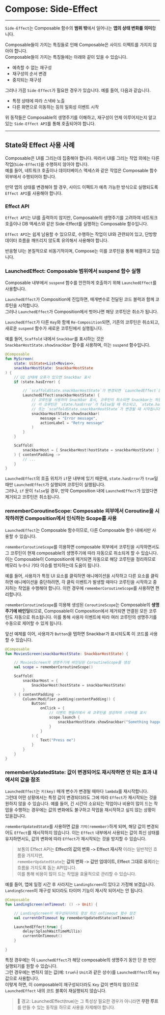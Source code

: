 # Compose: Side-Effect

---

`Side-Effect`는 Composable 함수의 **범위 밖**에서 일어나는 **앱의 상태 변화를 의미**합니다.

Composable들이 가지는 특징들로 인해 Composable은 사이드 이펙트를 가지지 않아야 합니다.  
Composable들이 가지는 특징들에는 아래와 같이 있을 수 있습니다. 
- 예측할 수 없는 재구성
- 재구성의 순서 변경
- 중지되는 재구성

그러나 가끔 `Side-Effect`가 필요한 경우가 있습니다. 예를 들어, 다음과 같습니다. 
- 특정 상태에 따라 스낵바 노출
- 다른 화면으로 이동하는 등의 일회성 이벤트 시작

위 동작들은 Composable의 생명주기를 이해하고, 재구성이 언제 이루어지는지 알고 있는 `Side-Effect API`를 통해 호출되어야 합니다.

---

## State와 Effect 사용 사례

Composable은 UI를 그리는데 집중해야 합니다. 따라서 UI를 그리는 작업 외에는 다른 작업(`Side-Effect`)을 수행하지 않아야 합니다.  
예를 들어, 네트워크 호출이나 데이터베이스 액세스와 같은 작업은 Composable 함수 외부에서 수행되어야 합니다.

만약 앱의 상태를 변경해야 할 경우, 사이드 이펙트가 예측 가능한 방식으로 실행되도록 `Effect API`를 사용해야 합니다.

### Effect API
`Effect API`는 UI를 출력하지 않지만, Composable의 생명주기를 고려하여 네트워크 호출이나 DB 액세스와 같은 Side-Effect를 실행하는 Composable 함수입니다.

`Effect API`는 쉽게 남용할 수 있으므로, 수행하는 작업이 UI와 관련되어 있고, 단방향 데이터 흐름을 깨뜨리지 않도록 유의해서 사용해야 합니다.

반응형 UI는 본질적으로 비동기적이며, Compose는 이를 코루틴을 통해 해결하고 있습니다.

### LaunchedEffect: Composable 범위에서 suspend 함수 실행

Composable 내부에서 `suspend` 함수를 안전하게 호출하기 위해 `LaunchedEffect`를 사용합니다.   

`LaunchedEffect`가 Composition에 진입하면, 매개변수로 전달된 코드 블럭과 함께 코루틴을 시작합니다.   
그러나 `LaunchedEffect`가 Composition에서 벗어나면 해당 코루틴은 취소가 됩니다. 

`LaunchedEffect`가 다른 `Key`와 함께 `Re-Composition`되면, 
기존의 코루틴은 취소되고, 새로운 `suspend` 함수가 새로운 코루틴에서 실행됩니다.

예를 들어, `Scaffold` 내에서 `Snackbar`를 표시하는 것은 `SnackbarHostState.showSnackbar` 함수를 사용하며, 이는 `suspend` 함수입니다.

```kotlin
@Composable
fun MyScreen(
    state: UiState<List<Movie>>,
    snackbarHostState: SnackbarHostState
) {
    // UI 상태에 오류가 있으면 Snackbar 표시
    if (state.hasError) {

        // `scaffoldState.snackbarHostState`가 변경되면 `LaunchedEffect`는 취소되고 재실행
        LaunchedEffect(snackbarHostState) {
            // 코루틴을 사용하여 Snackbar 표시, 코루틴이 취소되면 Snackbar는 자동으로 해제됩니다. 
            // 이 코루틴은 `state.hasError`가 false일 때 취소되고, `state.hasError`가 true일 때 시작합니다
            // 또는 `scaffoldState.snackbarHostState`가 변경될 때 시작됩니다.
            snackbarHostState.showSnackbar(
                message = "Error message",
                actionLabel = "Retry message"
            )
        }
    }

    Scaffold(
        snackbarHost = { SnackbarHost(hostState = snackbarHostState) }
    ) { contentPadding ->
        // ...
    }
}
```
 
`LaunchedEffect`의 호출 위치가 `if`문 내부에 있기 때문에, `state.hasError`가 `true`일 때만 `LaunchedEffect`가 실행되며 코루틴이 실행됩니다.   
그러나, `if` 문이 `false`일 경우, 만약 Composition 내에 `LaunchedEffect`가 있었다면 제거되고 코루틴은 취소됩니다.


### rememberCoroutineScope: Composable 외부에서 Coroutine을 시작하려면 Composition에서 인식하는 Scope를 사용

`LaunchedEffect`는 Composable 함수이므로, 다른 Composable 함수 내에서만 사용할 수 있습니다.

`rememberCoroutineScope`를 이용하면 composable 외부에서 코루틴을 시작하면서도 그 코루틴이 현재 composable의 생명주기에 따라 자동으로 취소되게 할 수 있습니다. 
이는 Composable이 Composition에 제거되면 자동으로 해당 코루틴을 정리하므로 메모리 누수나 기타 이슈를 방지하는데 도움이 됩니다.

예를 들어, 사용자가 특정 UI 요소를 클릭하면 애니메이션을 시작하고 다른 요소를 클릭하면 애니메이션을 중단하려면, 
각 클릭 이벤트가 발생할 때마다 코루틴을 시작하고 중지하는 작업을 수행해야 합니다. 이런 경우에 `rememberCoroutineScope`를 사용하면 편리합니다.

`rememberCoroutineScope`를 이용해 생성된 `CoroutineScope`는 Composable의 **생명주기에 바인딩**되므로, 
Composable이 Composition에서 제거되면 연결된 모든 코루틴도 자동으로 취소됩니다. 이를 통해 사용자 이벤트에 따라 여러 코루틴의 생명주기를 수동으로 제어할 수 있게 됩니다.

앞선 예제를 이어, 사용자가 `Button`을 탭하면 Snackbar가 표시되도록 이 코드를 사용할 수 있습니다.

```kotlin
@Composable
fun MoviesScreen(snackbarHostState: SnackbarHostState) {

    // MoviesScreen의 생명주기에 바인딩된 CoroutineScope를 생성
    val scope = rememberCoroutineScope()

    Scaffold(
        snackbarHost = {
            SnackbarHost(hostState = snackbarHostState)
        }
    ) { contentPadding ->
        Column(Modifier.padding(contentPadding)) {
            Button(
                onClick = {
                    // 이벤트 핸들러에서 새 코루틴을 생성하여 스낵바를 표시
                    scope.launch {
                        snackbarHostState.showSnackbar("Something happened!")
                    }
                }
            ) {
                Text("Press me")
            }
        }
    }
}
```
### rememberUpdatedState: 값이 변경되어도 재시작하면 안 되는 효과 내에서의 값을 참조

`LaunchedEffect`는 `키(key)` 매개 변수가 변경될 때마다 `lambda`를 재시작합니다.  
그런데 어떤 상황에서는 특정 값이 변경되더라도 그에 따라 `Effect`가 재시작되는 것을 원하지 않을 수 있습니다. 
예를 들어, 긴 시간이 소요되는 작업이나 비용이 많이 드는 작업을 수행하는 경우에는 값의 변화에도 불구하고 작업을 재시작하고 싶지 않는 상황이 있을겁니다.
 
`rememberUpdatedState`를 사용하면 값을 `기억(remember)`하게 되며, 해당 값이 변경되어도 `Effect`를 재시작하지 않습니다. 
이는 `Effect` 내부에서 사용되는 값이 최신 상태를 유지하면서도, 값의 변화에 따라 `Effect`가 재시작되는 것을 방지할 수 있습니다.

> 보통의 Effect API는 **Effect의 값의 변화 -> Effect 재시작** 이라는 일반적인 흐름을 가지지만,  
> `rememberUpdatedState`는 **값의 변화 -> 값만 업데이트, Effect 그대로 유지**라는 흐름을 가지도록 돕는 API입니다.   
> 이를 통해 비용이 많이 드는 작업을 효율적으로 관리할 수 있습니다.

예를 들어, 앱에 일정 시간 후 사라지는 `LandingScreen`이 있다고 가정해 보겠습니다.   
`LandingScreen`이 재구성 되더라도 타이머 기능이 재시작 되어서는 안 됩니다.

```kotlin
@Composable
fun LandingScreen(onTimeout: () -> Unit) {

    // LandingScreen이 재구성되더라도 항상 최신 onTimeout 함수 참조
    val currentOnTimeout by rememberUpdatedState(onTimeout)

    LaunchedEffect(true) {
        delay(SplashWaitTimeMillis)
        currentOnTimeout()
    }
    
}
```

특정 경우에는 이 `LaunchedEffect`가 해당 composable의 생명주기 동안 단 한 번만 실행되기를 원할 수 있습니다.  
그런 경우에는 변하지 않는 값(예: `true`나 `Unit`과 같은 상수)를 `LaunchedEffect`의 `Key` 값으로 사용합니다.   
이렇게 하면, 이 composable이 재구성되더라도 `Key` 값이 변하지 않으므로 `LaunchedEffect` 내의 코드 블록이 재실행되지 않습니다.

> 👀 경고: LaunchedEffect(true)는 그 특성상 필요한 경우가 아니라면 
> **무한 루프**를 만들 수 있는 동작을 하므로 사용을 자제해야 합니다.